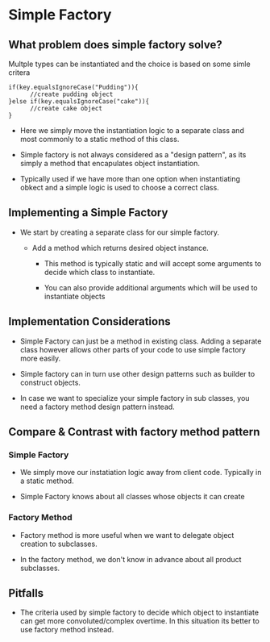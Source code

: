 # Simple Factory

## What problem does simple factory solve?
Multple types can be instantiated and the choice is based on some simle critera

```
if(key.equalsIgnoreCase("Pudding")){
      //create pudding object
}else if(key.equalsIgnoreCase("cake")){
      //create cake object
}
```

- Here we simply move the instantiation logic to a separate class and most commonly to a static method of this class.

- Simple factory is not always considered as a "design pattern", as its simply a method that encapulates object instantiation. 

- Typically used if we have more than one option when instantiating obkect and a simple logic is used to choose a correct class.

## Implementing a Simple Factory

- We start by creating a separate class for our simple factory.

     - Add a method which returns desired object instance.
      
          - This method is typically static and will accept some arguments to decide which class to instantiate.

          - You can also provide additional arguments which will be used to instantiate objects

## Implementation Considerations

- Simple Factory can just be a method in existing class. Adding a separate class however allows other parts of your code to use simple factory more easily.

- Simple factory can in turn use other design patterns such as builder to construct objects.

- In case we want to specialize your simple factory in sub classes, you need a factory method design pattern instead.


## Compare & Contrast with factory method pattern

### Simple Factory

- We simply move our instatiation logic away from client code. Typically in a static method.

- Simple Factory knows about all classes whose objects it can create

### Factory Method

- Factory method is more useful when we want to delegate object creation to subclasses.

- In the factory method, we don't know in advance about all product subclasses.

## Pitfalls

- The criteria used by simple factory to decide which object to instantiate can get more convoluted/complex overtime. In this situation its better to use factory method instead.

